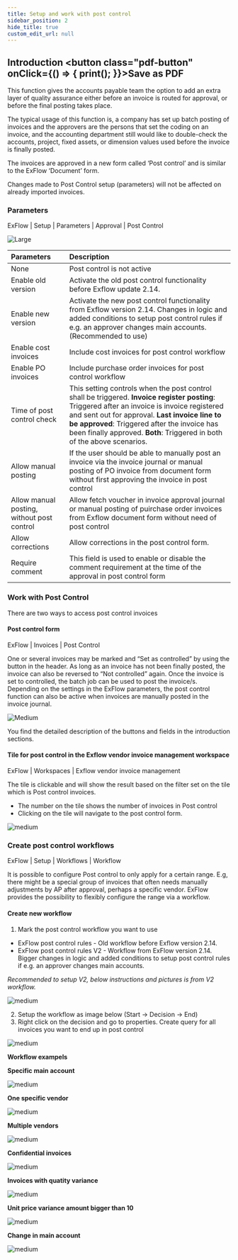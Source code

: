 ```yaml
---
title: Setup and work with post control
sidebar_position: 2
hide_title: true
custom_edit_url: null
---
```

## Introduction <button class="pdf-button" onClick={() => { print(); }}>Save as PDF</button>

This function gives the accounts payable team the option to add an extra layer of quality assurance either before an invoice is routed for approval, or before the final posting takes place. 

The typical usage of this function is, a company has set up batch posting of invoices and the approvers are the persons that set the coding on an invoice, and the accounting department still would like to double-check the accounts, project, fixed assets, or dimension values used before the invoice is finally posted. 

The invoices are approved in a new form called ‘Post control’ and is similar to the ExFlow ‘Document’ form.

Changes made to Post Control setup (parameters) will not be affected on already imported invoices.

### Parameters
ExFlow | Setup | Parameters | Approval | Post Control

![Large](@site/static/img/media/image447.png)


|Parameters| Description |
|:-|:-|
|None |Post control is not active|
|Enable old version | Activate the old post control functionality before Exflow update 2.14.|
| Enable new version | Activate the new post control functionality from Exflow version 2.14. Changes in logic and added conditions to setup post control rules if e.g. an approver changes main accounts. (Recommended to use)|
| Enable cost invoices | Include cost invoices for post control workflow|
| Enable PO invoices | Include purchase order invoices for post control workflow|
|Time of post control check | This setting controls when the post control shall be triggered. **Invoice register posting**: Triggered after an invoice is invoice registered and sent out for approval. **Last invoice line to be approved**: Triggered after the invoice has been finally approved. **Both**: Triggered in both of the above scenarios. |
| Allow manual posting | If the user should be able to manually post an invoice via the invoice journal or manual posting of PO invoice from document form without first approving the invoice in post control|
| Allow manual posting, without post control |Allow fetch voucher in invoice approval journal or manual posting of puirchase order invoices from Exflow document form without need of post control|
| Allow corrections | Allow corrections in the post control form.|
| Require comment| This field is used to enable or disable the comment requirement at the time of the approval in post control form|


### Work with Post Control
There are two ways to access post control invoices

#### Post control form
ExFlow | Invoices | Post Control

One or several invoices may be marked and “Set as controlled” by using the button in the header. As long as an invoice has not been finally posted, the invoice can also be reversed to “Not controlled”
again. Once the invoice is set to controlled, the batch job can be used to post the invoice/s. Depending on the settings in the ExFlow parameters, the post control function can also be active when invoices
are manually posted in the invoice journal.

![Medium](@site/static/img/media/image448.png)

You find the detailed description of the buttons and fields in the introduction sections.

 #### Tile for post control in the Exflow vendor invoice management workspace

ExFlow | Workspaces | Exflow vendor invoice management

The tile is clickable and will show the result based on the filter set on the tile which is Post control invoices.

- The number on the tile shows the number of invoices in Post control 
- Clicking on the tile will navigate to the post control form.

![medium](@site/static/img/media/image449.png)

### Create post control workflows
ExFlow | Setup | Workflows | Workflow

It is possible to configure Post control to only apply for a certain range. E.g, there might be a special group of invoices that often needs manually adjustments by AP after approval, perhaps a specific vendor. ExFlow provides the possibility to flexibly configure the range via a workflow.

#### Create new workflow

1. Mark the post control workflow you want to use 

- ExFlow post control rules - Old workflow before Exflow version 2.14.
- ExFlow post control rules V2 - Workflow from ExFlow version 2.14. Bigger changes in logic and added conditions to setup post control rules if e.g. an approver changes main accounts.

*Recommended to setup V2, below instructions and pictures is from V2 workflow.*


![medium](@site/static/img/media/image450.png)

2. Setup the workflow as image below (Start -> Decision -> End)
3. Right click on the decision and go to properties. Create query for all invoices you want to end up in post control

![medium](@site/static/img/media/image451.png)



**Workflow exampels**

**Specific main account**

![medium](@site/static/img/media/image457.png)

**One specific vendor**

![medium](@site/static/img/media/image452.png)

**Multiple vendors**

![medium](@site/static/img/media/image453.png)

**Confidential invoices**

![medium](@site/static/img/media/image454.png)

**Invoices with quatity variance**

![medium](@site/static/img/media/image455.png)

**Unit price variance amount bigger than 10**

![medium](@site/static/img/media/image456.png)

**Change in main account**

![medium](@site/static/img/media/image458.png)